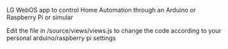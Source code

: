 LG WebOS app to control Home Automation through an Arduino or Raspberry Pi or simular

Edit the file in /source/views/views.js to change the code according to your personal arduino/raspberry pi settings
